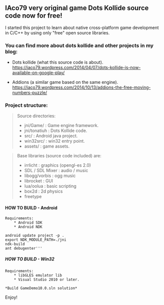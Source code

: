 ## IAco79 very original game Dots Kollide source code now for free!

I started this project to learn about native cross-platform game development in C/C++ by using only "free" open source libraries.

### You can find more about dots kollide  and other projects in my blog: 
* Dots kollide (what this source code is about).
https://iaco79.wordpress.com/2014/04/07/dots-kollide-is-now-available-on-google-play/

* Addions (a similar game based on the same engine).
https://iaco79.wordpress.com/2014/10/13/addions-the-free-moving-numbers-puzzle/

### Project structure:

> Source directories:
>* jni/Game/ : Game engine framework.
>* jni/tonatiuh : Dots Kollide code.
>* src/ : Android java project.
>* win32src/ : win32 entry point.
>* assets/ : game assets.

> Base libraries (source code included) are:
>* irrlicht : graphics (opengl-es 2.0) 
>* SDL / SDL Mixer : audio / music
>* libogg/vorbis : ogg music
>* librocket : GUI 
>* lua/oolua : basic scripting
>* box2d : 2d physics
>* freetype 

#### HOW TO BUILD - Android
	Requirements:
		* Android SDK 
		* Android NDK

	android update project -p .
	export NDK_MODULE_PATH=./jni 
	ndk-build
	ant debugenter'''



##### HOW TO BUILD - Win32
	Requirements:
		* libGLES emulator lib
		* Visual Studio 2010 or later.

	*Build GameDemo10.0.sln solution*

Enjoy!


